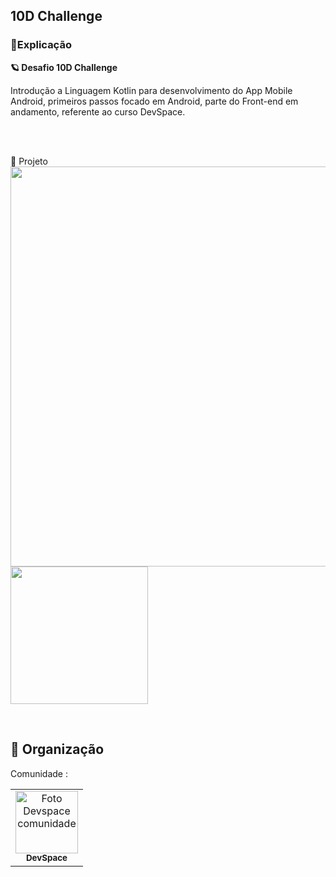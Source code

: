 
##  10D Challenge

### 📑Explicação

**🪐 Desafio 10D Challenge** <br>

Introdução a Linguagem Kotlin para desenvolvimento do App Mobile Android, 
primeiros passos focado em Android, parte do Front-end em andamento,
referente ao curso DevSpace. 


<br>
<br>

🚀 Projeto 
<br>
<img src="https://user-images.githubusercontent.com/97356148/215815508-d0ddd4ae-8c31-416d-95a6-b553fdbf2844.png" width="640px">    <img src="https://user-images.githubusercontent.com/97356148/215816142-fe6c07b0-5c7b-4092-ba38-bd631e121b99.png" width="220px">

<br>





## 🤝 Organização

Comunidade :


<table>
  <tr>
    <td align="center">
      <a href="#">
        <img src="https://user-images.githubusercontent.com/97356148/213753621-a9a01471-dc50-4657-9919-2667b76fc785.png" width="100px;" alt="Foto Devspace comunidade"/><br>
        <sub>
          <b>DevSpace</b>
        </sub>
      </a>
    </td>
  </tr>
</table>
